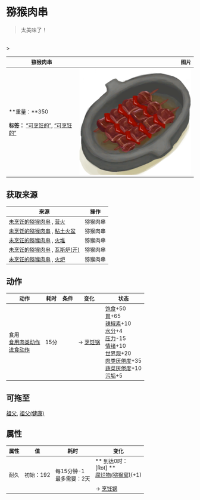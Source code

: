 # 猕猴肉串  
> 太美味了！  
<br>  
>   
  
  猕猴肉串  |   图片   
 ----  |  ----:   
 **重量：**350<br><br>**标签：**	[“可烹饪的”](tag_Cookable.md), [“可烹饪的”](tag_MealCookingpot.md)  |  <img decoding="async" src="Sprite/MacaqueSkewers.png" href="a.md" style="max-width:300px;max-height:300px;">   
  
## 获取来源  
来源  |  操作  
----  |  ----  
[未烹饪的猕猴肉串](MacaqueSkewersUncooked.md) , [营火](Campfire.md)  |  猕猴肉串  
[未烹饪的猕猴肉串](MacaqueSkewersUncooked.md) , [粘土火盆](ClayFirePit.md)  |  猕猴肉串  
[未烹饪的猕猴肉串](MacaqueSkewersUncooked.md) , [火堆](Fire.md)  |  猕猴肉串  
[未烹饪的猕猴肉串](MacaqueSkewersUncooked.md) , [瓦斯炉(开)](GasCookerOn.md)  |  猕猴肉串  
[未烹饪的猕猴肉串](MacaqueSkewersUncooked.md) , [火炉](Stove.md)  |  猕猴肉串  
## 动作  
动作  |  耗时  |  条件  |  变化  |  状态  
----  |  ----  |  ----  |  ----  |  ----  
食用<br>[食用肉类动作](CarnivorousAction.md)<br>[进食动作](EatingAction.md)  |  15分  |    |  → [烹饪锅](CookingPot.md)  |  [饱食](Satiation.md)+50<br>[胃](Stomach.md)+65<br>[辣椒素](Capsaicin.md)+10<br>[水分](Hydration.md)+4<br>[压力](Stress.md)-15<br>[情绪](Morale.md)+10<br>[世界观](Structure.md)+20<br>[肉类<nobr>厌倦度</nobr>](SaturationMeat.md)+35<br>[蔬菜<nobr>厌倦度</nobr>](SaturationVegetables.md)+10<br>[污垢](Filth.md)+5  
## 可拖至  
[祖父](Grandfather.md), [祖父(健康)](GrandfatherHealthy.md)  
## 属性   
属性  |  值  |  耗时  |  变化  
----  |  ----  |  ----  |  ----  
耐久  |  初始：192  |  每15分钟-1<br>最多需要：2天  |  ** 到达0时： **<br>** [Rot] **<br>  [腐烂物(猕猴窝)](RottenRemains.md)(+1)<br><br>→ [烹饪锅](CookingPot.md)  
